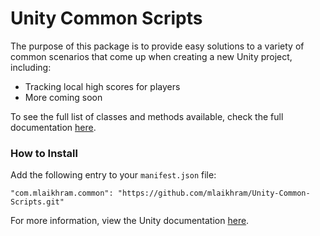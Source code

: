 # Unity Common Scripts
The purpose of this package is to provide easy solutions to a variety of common scenarios that come up when creating a new Unity project, including:
* Tracking local high scores for players
* More coming soon

To see the full list of classes and methods available, check the full documentation [here](https://github.com/mlaikhram/Unity-Common-Scripts/blob/master/Documentation~/Common.md).

### How to Install
Add the following entry to your `manifest.json` file:
```
"com.mlaikhram.common": "https://github.com/mlaikhram/Unity-Common-Scripts.git"
```
For more information, view the Unity documentation [here](https://docs.unity3d.com/Manual/upm-dependencies.html).